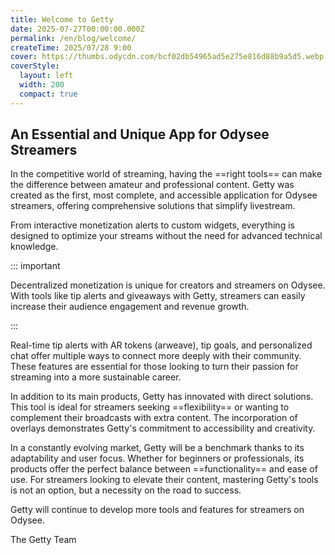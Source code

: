 ```yaml
---
title: Welcome to Getty
date: 2025-07-27T00:00:00.000Z
permalink: /en/blog/welcome/
createTime: 2025/07/28 9:00
cover: https://thumbs.odycdn.com/bcf02db54965ad5e275e816d88b9a5d5.webp
coverStyle:
  layout: left
  width: 200
  compact: true
---
```


## An Essential and Unique App for Odysee Streamers

In the competitive world of streaming, having the ==right tools== can make the difference between amateur and professional content. Getty was created as the first, most complete, and accessible application for Odysee streamers, offering comprehensive solutions that simplify livestream.

From interactive monetization alerts to custom widgets, everything is designed to optimize your streams without the need for advanced technical knowledge.

::: important

Decentralized monetization is unique for creators and streamers on Odysee. With tools like tip alerts and giveaways with Getty, streamers can easily increase their audience engagement and revenue growth.

:::

Real-time tip alerts with AR tokens (arweave), tip goals, and personalized chat offer multiple ways to connect more deeply with their community. These features are essential for those looking to turn their passion for streaming into a more sustainable career.

In addition to its main products, Getty has innovated with direct solutions. This tool is ideal for streamers seeking ==flexibility== or wanting to complement their broadcasts with extra content. The incorporation of overlays demonstrates Getty's commitment to accessibility and creativity.

In a constantly evolving market, Getty will be a benchmark thanks to its adaptability and user focus. Whether for beginners or professionals, its products offer the perfect balance between ==functionality== and ease of use. For streamers looking to elevate their content, mastering Getty's tools is not an option, but a necessity on the road to success.

Getty will continue to develop more tools and features for streamers on Odysee.

The Getty Team
